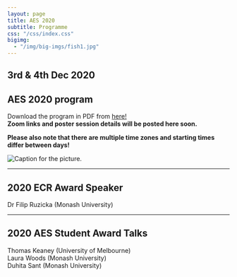 ```yaml
---
layout: page
title: AES 2020
subtitle: Programme
css: "/css/index.css"
bigimg:
  - "/img/big-imgs/fish1.jpg" 
---
```



## 3rd & 4th Dec 2020

## AES 2020 program

Download the program in PDF from [here!](http://ausevo.github.io/docs/TimeTable_AES.pdf)  
**Zoom links and poster session details will be posted here soon.**  

**Please also note that there are multiple time zones and starting times differ between days!**

![Caption for the picture.](http://ausevo.github.io/img/TimeTable_AES.jpg)

****

## 2020 ECR Award Speaker

Dr Filip Ruzicka (Monash University)

****

## 2020 AES Student Award Talks

Thomas Keaney (University of Melbourne)  
Laura Woods (Monash University)  
Duhita Sant (Monash University)  



